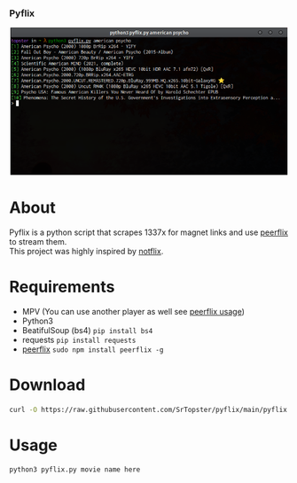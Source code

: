 ### Pyflix
<p align="center">
<img src="./banner.png" alt="Banner" width="500px">
</p>

# About
Pyflix is a python script that scrapes 1337x for magnet links and use [peerflix](https://github.com/mafintosh/peerflix) to stream them.<br>
This project was highly inspired by [notflix](https://github.com/Bugswriter/notflix).
# Requirements
* MPV (You can use another player as well see [peerflix usage](https://github.com/mafintosh/peerflix#usage))
* Python3
* BeatifulSoup (bs4) `pip install bs4`
* requests `pip install requests`
* [peerflix](https://github.com/mafintosh/peerflix) `sudo npm install peerflix -g`
# Download
``` sh
curl -O https://raw.githubusercontent.com/SrTopster/pyflix/main/pyflix.py
```
# Usage
``` sh
python3 pyflix.py movie name here
```
